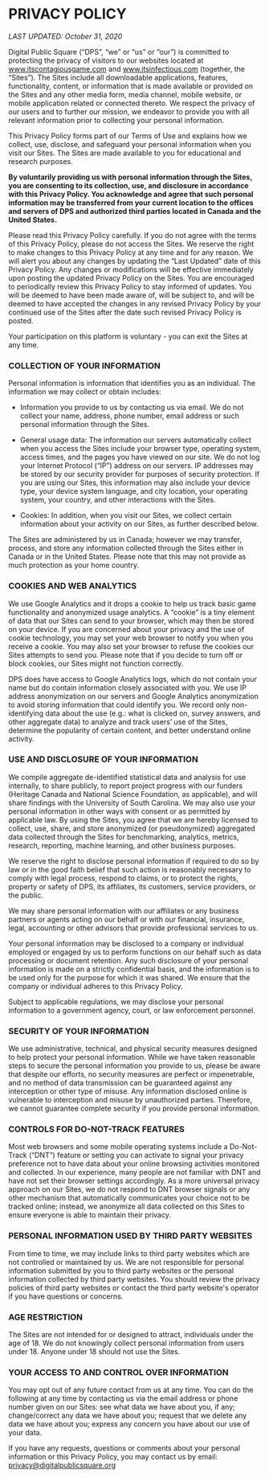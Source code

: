# **PRIVACY POLICY** 

*LAST UPDATED: October 31, 2020* 

Digital Public Square (“DPS”, “we” or “us” or “our”) is committed to protecting the privacy of visitors to our websites located at www.itscontagiousgame.com and www.itsinfectious.com (together, the “Sites”). The Sites include all downloadable applications, features, functionality, content, or information that is made available or provided on the Sites and any other media form, media channel, mobile website, or mobile application related or connected thereto. We respect the privacy of our users and to further our mission, we endeavor to provide you with all relevant information prior to collecting your personal information.

This Privacy Policy forms part of our Terms of Use and explains how we collect, use, disclose, and safeguard your personal information when you visit our Sites. The Sites are made available to you for educational and research purposes.

**By voluntarily providing us with personal information through the Sites, you are consenting to its collection, use, and disclosure in accordance with this Privacy Policy. You acknowledge and agree that such personal information may be transferred from your current location to the offices and servers of DPS and authorized third parties located in Canada and the United States.**

Please read this Privacy Policy carefully. If you do not agree with the terms of this Privacy Policy, please do not access the Sites. We reserve the right to make changes to this Privacy Policy at any time and for any reason. We will alert you about any changes by updating the “Last Updated” date of this Privacy Policy. Any changes or modifications will be effective immediately upon posting the updated Privacy Policy on the Sites. You are encouraged to periodically review this Privacy Policy to stay informed of updates. You will be deemed to have been made aware of, will be subject to, and will be deemed to have accepted the changes in any revised Privacy Policy by your continued use of the Sites after the date such revised Privacy Policy is posted.  

Your participation on this platform is voluntary - you can exit the Sites at any time.


### **COLLECTION OF YOUR INFORMATION**

Personal information is information that identifies you as an individual. The information we may collect or obtain includes: 

- Information you provide to us by contacting us via email. We do not collect your name, address, phone number, email address or such personal information through the Sites. 

- General usage data: The information our servers automatically collect when you access the Sites include your browser type, operating system, access times, and the pages you have viewed on our site. We do not log your Internet Protocol (“IP”) address on our servers. IP addresses may be stored by our security provider for purposes of security protection. If you are using our Sites, this information may also include your device type, your device system language, and city location, your operating system, your country, and other interactions with the Sites.

- Cookies: In addition, when you visit our Sites, we collect certain information about your activity on our Sites, as further described below.

The Sites are administered by us in Canada; however we may transfer, process, and store any information collected through the Sites either in Canada or in the United States. Please note that this may not provide as much protection as your home country. 
 
### **COOKIES AND WEB ANALYTICS**

We use Google Analytics and it drops a cookie to help us track basic game functionality and anonymized usage analytics. A “cookie” is a tiny element of data that our Sites can send to your browser, which may then be stored on your device. If you are concerned about your privacy and the use of cookie technology, you may set your web browser to notify you when you receive a cookie. You may also set your browser to refuse the cookies our Sites attempts to send you. Please note that if you decide to turn off or block cookies, our Sites might not function correctly.

DPS does have access to Google Analytics logs, which do not contain your name but do contain information closely associated with you. We use IP address anonymization on our servers and Google Analytics anonymization to avoid storing information that could identify you. We record only non-identifying data about the use (e.g.: what is clicked on, survey answers, and other aggregate data) to analyze and track users’ use of the Sites, determine the popularity of certain content, and better understand online activity.
 
### **USE AND DISCLOSURE OF YOUR INFORMATION**

We compile aggregate de-identified statistical data and analysis for use internally, to share publicly, to report project progress with our funders (Heritage Canada and National Science Foundation, as applicable), and will share findings with the University of South Carolina. We may also use your personal information in other ways with consent or as permitted by applicable law. By using the Sites, you agree that we are hereby licensed to collect, use, share, and store anonymized (or pseudonymized) aggregated data collected through the Sites for benchmarking, analytics, metrics, research, reporting, machine learning, and other business purposes. 

We reserve the right to disclose personal information if required to do so by law or in the good faith belief that such action is reasonably necessary to comply with legal process, respond to claims, or to protect the rights, property or safety of DPS, its affiliates, its customers, service providers, or the public.

We may share personal information with our affiliates or any business partners or agents acting on our behalf or with our financial, insurance, legal, accounting or other advisors that provide professional services to us.

Your personal information may be disclosed to a company or individual employed or engaged by us to perform functions on our behalf such as data processing or document retention. Any such disclosure of your personal information is made on a strictly confidential basis, and the information is to be used only for the purpose for which it was shared. We ensure that the company or individual adheres to this Privacy Policy.

Subject to applicable regulations, we may disclose your personal information to a government agency, court, or law enforcement personnel.

### **SECURITY OF YOUR INFORMATION**
 
We use administrative, technical, and physical security measures designed to help protect your personal information. While we have taken reasonable steps to secure the personal information you provide to us, please be aware that despite our efforts, no security measures are perfect or impenetrable, and no method of data transmission can be guaranteed against any interception or other type of misuse.  Any information disclosed online is vulnerable to interception and misuse by unauthorized parties. Therefore, we cannot guarantee complete security if you provide personal information.
  
### **CONTROLS FOR DO-NOT-TRACK FEATURES** 
 
Most web browsers and some mobile operating systems include a Do-Not-Track (“DNT”) feature or setting you can activate to signal your privacy preference not to have data about your online browsing activities monitored and collected. In our experience, many people are not familiar with DNT and have not set their browser settings accordingly. As a more universal privacy approach on our Sites, we do not respond to DNT browser signals or any other mechanism that automatically communicates your choice not to be tracked online; instead, we anonymize all data collected on this Sites to ensure everyone is able to maintain their privacy.

### **PERSONAL INFORMATION USED BY THIRD PARTY WEBSITES**

From time to time, we may include links to third party websites which are not controlled or maintained by us. We are not responsible for personal information submitted by you to third party websites or the personal information collected by third party websites. You should review the privacy policies of third party websites or contact the third party website's operator if you have questions or concerns.

### **AGE RESTRICTION**

The Sites are not intended for or designed to attract, individuals under the age of 18. We do not knowingly collect personal information from users under 18. Anyone under 18 should not use the Sites. 

### **YOUR ACCESS TO AND CONTROL OVER INFORMATION**

You may opt out of any future contact from us at any time. You can do the following at any time by contacting us via the email address or phone number given on our Sites: see what data we have about you, if any; change/correct any data we have about you; request that we delete any data we have about you; express any concern you have about our use of your data.

If you have any requests, questions or comments about your personal information or this Privacy Policy, you may contact us by email: [privacy@digitalpublicsquare.org](mailto:privacy@digitalpublicsquare.org)
